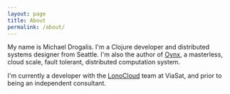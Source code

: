 ```yaml
---
layout: page
title: About
permalink: /about/
---
```


My name is Michael Drogalis. I'm a Clojure developer and distributed systems designer from Seattle. I'm also the author of [Oynx](https://github.com/MichaelDrogalis/onyx), a masterless, cloud scale, fault tolerant, distributed computation system.

I'm currently a developer with the [LonoCloud](http://www.lonocloud.com/) team at ViaSat, and prior to being an independent consultant.

